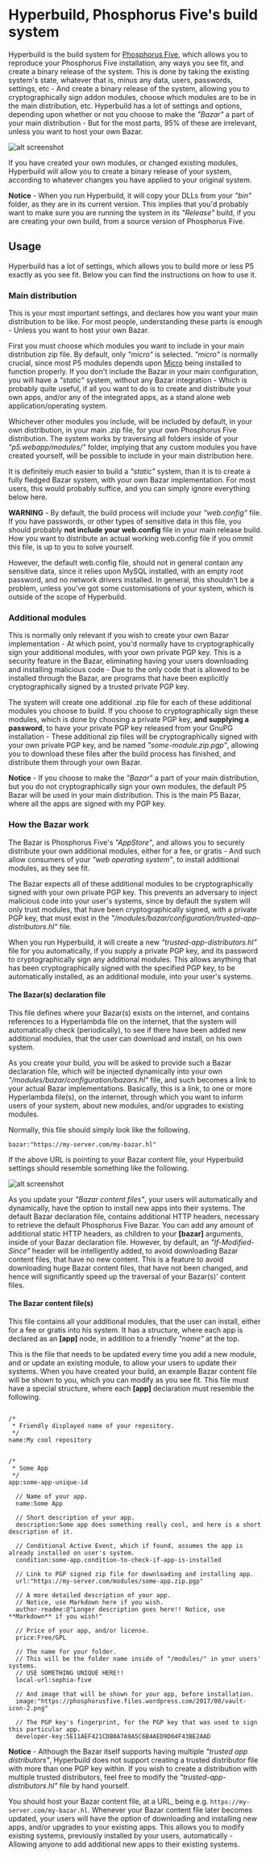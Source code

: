 
# Hyperbuild, Phosphorus Five's build system

Hyperbuild is the build system for [Phosphorus Five](https://github.com/polterguy/phosphorusfive), which allows you to 
reproduce your Phosphorus Five installation, any ways you see fit, and create a binary release of the system. 
This is done by taking the existing system's state, whatever that is, minus any data, users, passwords, settings, etc -
And create a binary release of the system, allowing you to cryptographically sign addon modules, choose
which modules are to be in the main distribution, etc. Hyperbuild has a lot of settings and options, depending upon whether or
not you choose to make the _"Bazar"_ a part of your main distribution - But for the most parts, 95% of these are irrelevant, 
unless you want to host your own Bazar.

![alt screenshot](media/screenshot-4.png)

If you have created your own modules, or changed existing modules, Hyperbuild will allow you to create
a binary release of your system, according to whatever changes you have applied to your original system.

**Notice** - When you run Hyperbuild, it will copy your DLLs from your _"bin"_ folder, as they are in its current version.
This implies that you'd probably want to make sure you are running the system in its _"Release"_ build, if you are
creating your own build, from a source version of Phosphorus Five.

## Usage

Hyperbuild has a lot of settings, which allows you to build more or less P5 exactly as you see fit. Below you can find
the instructions on how to use it.

### Main distribution

This is your most important settings, and declares how you want your main distribution to be like. For most people, understanding
these parts is enough - Unless you want to host your own Bazar.

First you must choose which modules you want to include in your main distribution zip file. By default, only _"micro"_ is selected. 
_"micro"_ is normally crucial, since most P5 modules depends upon [Micro](https://github.com/polterguy/micro) being installed to 
function properly. If you don't include the Bazar in your main configuration, you will have a _"static"_ system, without any Bazar 
integration - Which is probably quite useful, if all you want to do is to create and distribute your own apps, and/or any of the 
integrated apps, as a stand alone web application/operating system.

Whichever other modules you include, will be included by default, in your own distribution, in your main .zip file, 
for your own Phosphorus Five distribution. The system works by traversing all folders inside of your _"p5.webapp/modules/"_
folder, implying that any custom modules you have created yourself, will be possible to include in your main distribution here.

It is definitely much easier to build a _"static"_ system, than it is to create a fully fledged Bazar system, with your own
Bazar implementation. For most users, this would probably suffice, and you can simply ignore everything below here.

**WARNING** - By default, the build process will include your _"web.config"_ file. If you have passwords, or other types of sensitive
data in this file, you should probably **not include your web.config** file in your main release build. How you want to distribute
an actual working web.config file if you ommit this file, is up to you to solve yourself.

However, the default web.config file, should not in general contain any sensitive data, since it relies upon MySQL installed, with
an empty root password, and no network drivers installed. In general, this shouldn't be a problem, unless you've got some customisations
of your system, which is outside of the scope of Hyperbuild.

### Additional modules

This is normally only relevant if you wish to create your own Bazar implementation - At which point, you'd normally have to 
cryptographically sign your additional modules, with your own private PGP key. This is a security feature in the Bazar, eliminating having
your users downloading and installing malicious code - Due to the only code that is allowed to be installed through the Bazar, are
programs that have been explicitly cryptographically signed by a trusted private PGP key.

The system will create one additional .zip file for each of these additional modules you choose to build. If you choose to cryptographically
sign these modules, which is done by choosing a private PGP key, **and supplying a password**, to have your private PGP key released from your 
GnuPG installation - These additional zip files will be cryptographically signed with your own private PGP key, and be 
named _"some-module.zip.pgp"_, allowing you to download these files after the build process has finished, and distribute them through your 
own Bazar.

**Notice** - If you choose to make the _"Bazar"_ a part of your main distribution, but you do not cryptographically sign your own modules, the
default P5 Bazar will be used in your main distribution. This is the main P5 Bazar, where all the apps are signed with my PGP key.

### How the Bazar work

The Bazar is Phosphorus Five's _"AppStore"_, and allows you to securely distribute your own additional modules, either for a fee, or gratis -
And such allow consumers of your _"web operating system"_, to install additional modules, as they see fit.

The Bazar expects all of these additional modules to be cryptographically signed with your own private PGP key. This prevents an
adversary to inject malicious code into your user's systems, since by default the system will only trust modules, that have been cryptographically
signed, with a private PGP key, that must exist in the _"/modules/bazar/configuration/trusted-app-distributors.hl"_ file.

When you run Hyperbuild, it will create a new _"trusted-app-distributors.hl"_ file for you automatically, if you supply a private PGP key, and its
password to cryptographically sign any additional modules. This allows anything that has been cryptographically signed with the specified PGP key,
to be automatically installed, as an additional module, into your user's systems.

#### The Bazar(s) declaration file

This file defines where your Bazar(s) exists on the internet, and contains references to a Hyperlambda file on the internet, that the system
will automatically check (periodically), to see if there have been added new additional modules, that the user can download and install, on his
own system.

As you create your build, you will be asked to provide such a Bazar declaration file, which will be injected dynamically into your 
own _"/modules/bazar/configuration/bazars.hl"_ file, and such becomes a link to your actual Bazar implementations. Basically, this is a link, 
to one or more Hyperlambda file(s), on the internet, through which you want to inform users of your system, about new modules, and/or upgrades 
to existing modules.

Normally, this file should simply look like the following.

```
bazar:"https://my-server.com/my-bazar.hl"
```

If the above URL is pointing to your Bazar content file, your Hyperbuild settings should resemble something like the following.

![alt screenshot](media/screenshot-3.png)

As you update your _"Bazar content files"_, your users will automatically and dynamically, have the option to install new apps into their systems. The default Bazar
declaration file, contains additional HTTP headers, necessary to retrieve the default Phosphorus Five Bazar. You can add any amount of additional
static HTTP headers, as children to your **[bazar]** arguments, inside of your Bazar declaration file. However, by default, an *"If-Modified-Since"* 
header will be intelligently added, to avoid downloading Bazar content files, that have no new content. This is a feature to avoid downloading huge 
Bazar content files, that have not been changed, and hence will significantly speed up the traversal of your Bazar(s)' content files.

#### The Bazar content file(s)

This file contains all your additional modules, that the user can install, either for a fee or gratis into his system. It has a structure, where
each app is declared as an **[app]** node, in addition to a friendly _"name"_ at the top.

This is the file that needs to be updated every time you add a new module, and or update an existing module, to allow your users to update their 
systems. When you have created your build, an example Bazar content file will be shown to you, which you can modify as you see fit. This file must
have a special structure, where each **[app]** declaration must resemble the following.

```

/*
 * Friendly displayed name of your repository.
 */
name:My cool repository


/*
 * Some App
 */
app:some-app-unique-id

  // Name of your app.
  name:Some App

  // Short description of your app.
  description:Some app does something really cool, and here is a short description of it.

  // Conditional Active Event, which if found, assumes the app is already installed on user's system.
  condition:some-app.condition-to-check-if-app-is-installed

  // Link to PGP signed zip file for downloading and installing app.
  url:"https://my-server.com/modules/some-app.zip.pgp"

  // A more detailed description of your app.
  // Notice, use Markdown here if you wish.
  author-readme:@"Longer description goes here!! Notice, use **Markdown** if you wish!"

  // Price of your app, and/or license.
  price:Free/GPL

  // The name for your folder.
  // This will be the folder name inside of "/modules/" in your users' systems.
  // USE SOMETHING UNIQUE HERE!!
  local-url:sephia-five

  // And image that will be shown for your app, before installation.
  image:"https://phosphorusfive.files.wordpress.com/2017/08/vault-icon-2.png"

  // The PGP key's fingerprint, for the PGP key that was used to sign this particular app.
  developer-key:5E11AEF421CDB0A7A9A5C6B4AED9D04F43BE2AAD
```

**Notice** - Although the Bazar itself supports having multiple _"trusted app distributors"_, Hyperbuild does not support creating
a trusted distributor file with more than one PGP key within. If you wish to create a distribution with multiple trusted
distributors, feel free to modify the _"trusted-app-distributors.hl"_ file by hand yourself.

You should host your Bazar content file, at a URL, being e.g. `https://my-server.com/my-bazar.hl`. Whenever your Bazar content file 
later becomes updated, your users will have the option of downloading and installing new apps, and/or upgrades to your existing apps.
This allows you to modify existing systems, previously installed by your users, automatically - Allowing anyone to add additional new apps
to their existing systems.

